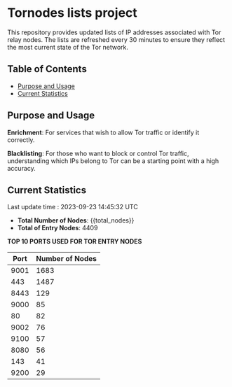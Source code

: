 # Tornodes lists project

This repository provides updated lists of IP addresses associated with Tor relay nodes. The lists are refreshed every 30 minutes to ensure they reflect the most current state of the Tor network.

## Table of Contents

- [Purpose and Usage](#purpose-and-usage)
- [Current Statistics](#current-statistics)


## Purpose and Usage

**Enrichment**: For services that wish to allow Tor traffic or identify it correctly.

**Blacklisting**: For those who want to block or control Tor traffic, understanding which IPs belong to Tor can be a starting point with a high accuracy.

## Current Statistics

Last update time : 2023-09-23 14:45:32 UTC

- **Total Number of Nodes**: {{total_nodes}}
- **Total of Entry Nodes**: 4409

**TOP 10 PORTS USED FOR TOR ENTRY NODES**

| Port | Number of Nodes |
|------|-----------------|
| 9001   | 1683  |
| 443   | 1487  |
| 8443   | 129  |
| 9000   | 85  |
| 80   | 82  |
| 9002   | 76  |
| 9100   | 57  |
| 8080   | 56  |
| 143   | 41  |
| 9200   | 29  |

